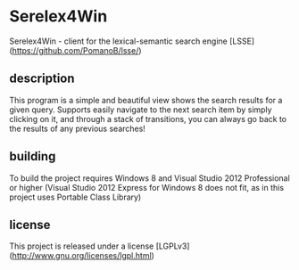 Serelex4Win
===========
Serelex4Win - client for the lexical-semantic search engine [LSSE] (https://github.com/PomanoB/lsse/)

description
--------
This program is a simple and beautiful view shows the search results for a given query.
Supports easily navigate to the next search item by simply clicking on it, and through a stack of transitions, you can always go back to the results of any previous searches!

building
----------
To build the project requires Windows 8 and Visual Studio 2012 Professional or higher (Visual Studio 2012 Express for Windows 8 does not fit, as in this project uses Portable Class Library)

license
--------
This project is released under a license [LGPLv3] (http://www.gnu.org/licenses/lgpl.html)